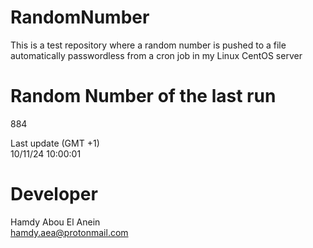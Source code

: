 # RandomNumber    
This is a test repository where a random number is pushed to a file automatically passwordless from a cron job in my Linux CentOS server    
# Random Number of the last run   
884
      
Last update (GMT +1)    
10/11/24 10:00:01
# Developer    
Hamdy Abou El Anein   
hamdy.aea@protonmail.com
